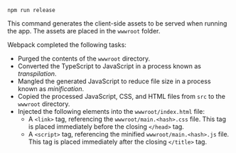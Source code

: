 ```console
npm run release
```

This command generates the client-side assets to be served when running the app. The assets are placed in the `wwwroot` folder.

Webpack completed the following tasks:

* Purged the contents of the `wwwroot` directory.
* Converted the TypeScript to JavaScript in a process known as *transpilation*.
* Mangled the generated JavaScript to reduce file size in a process known as *minification*.
* Copied the processed JavaScript, CSS, and HTML files from `src` to the `wwwroot` directory.
* Injected the following elements into the `wwwroot/index.html` file:
  * A `<link>` tag, referencing the `wwwroot/main.<hash>.css` file. This tag is placed immediately before the closing `</head>` tag.
  * A `<script>` tag, referencing the minified `wwwroot/main.<hash>.js` file. This tag is placed immediately after the closing `</title>` tag.
